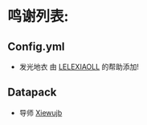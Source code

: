 # 鸣谢列表:

## Config.yml
 - 发光地衣 由 [LELEXIAOLL](https://github.com/LELEXIAOLL) 的帮助添加!

## Datapack
  - 导师 [Xiewujb](https://github.com/Xiewujb)